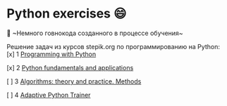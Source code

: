 # Python exercises :smile:
:hankey: ~Немного говнокода созданного в процессе обучения~

Решение задач из курсов stepik.org по программированию на Python:
[x] 1 [Programming with Python](https://stepik.org/course/67/syllabus)

[x] 2 [Python fundamentals and applications](https://stepik.org/course/512/syllabus)

[ ] 3 [Algorithms: theory and practice. Methods](https://stepik.org/course/217/syllabus)

[ ] 4 [Adaptive Python Trainer](https://stepik.org/course/431/info)
